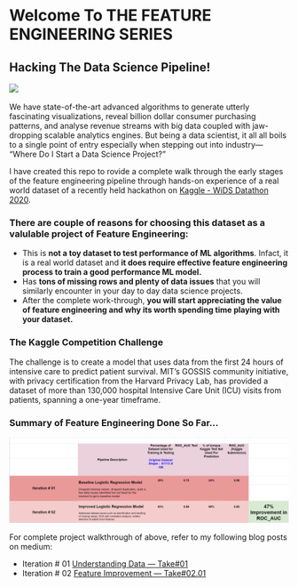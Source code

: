 # Welcome To THE FEATURE ENGINEERING SERIES 
## Hacking The Data Science Pipeline!

![](https://miro.medium.com/max/4320/1*e6I662J3taJeniWtaPGGBw.jpeg)

We have state-of-the-art advanced algorithms to generate utterly fascinating visualizations, reveal billion dollar consumer purchasing patterns, and analyse revenue streams with big data coupled with jaw-dropping scalable analytics engines. But being a data scientist, it all all boils to a single point of entry especially when stepping out into industry— “Where Do I Start a Data Science Project?”

I have created this repo to rovide a complete walk through the early stages of the feature engineering pipeline through hands-on experience of a real world dataset of a recently held hackathon on [Kaggle - WiDS Datathon 2020](https://www.kaggle.com/c/widsdatathon2020).
 
### There are couple of reasons for choosing this dataset as a valulable project of Feature Engineering:
* This is **not a toy dataset to test performance of ML algorithms**. Infact, it is a real world dataset and **it does require effective feature engineering process to train a good performance ML model.**
* Has **tons of missing rows and plenty of data issues** that you will similarly encounter in your day to day data science projects.
* After the complete work-through, **you will start appreciating the value of feature engineering and why its worth spending time playing with your dataset.**

### The Kaggle Competition Challenge
The challenge is to create a model that uses data from the first 24 hours of intensive care to predict patient survival. MIT’s GOSSIS community initiative, with privacy certification from the Harvard Privacy Lab, has provided a dataset of more than 130,000 hospital Intensive Care Unit (ICU) visits from patients, spanning a one-year timeframe.

### Summary of Feature Engineering Done So Far...
![](https://github.com/aishajv/WiDS-Challenge/blob/master/mesc/progress.PNG)

For complete project walkthrough of above, refer to my following blog posts on medium:
* Iteration # 01 [Understanding Data — Take#01](https://towardsdatascience.com/hacking-the-data-science-pipeline-b1121996f4b5)
* Iteration # 02 [Feature Improvement — Take#02.01](https://towardsdatascience.com/hacking-the-data-science-pipeline-18303e2c4307)



